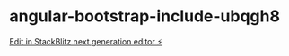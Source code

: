 # angular-bootstrap-include-ubqgh8

[Edit in StackBlitz next generation editor ⚡️](https://stackblitz.com/~/github.com/vremaker/angular-bootstrap-include-ubqgh8)